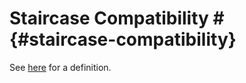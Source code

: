 # Staircase Compatibility # {#staircase-compatibility}

See [here](http://www.optimization-online.org/DB_HTML/2018/01/6435.html) for a definition.
